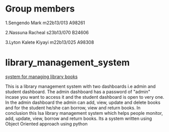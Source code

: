 # Group members

1.Sengendo Mark m22b13/013 A98261

2.Nassuna Racheal s23b13/070 B24606

3.Lyton Kalete Kiyayi m22b13/025 A98308


# library_management_system
<u>system for managing library books</u>


This is a library management system with two dashboards i.e admin and student dashboard. The admin dashboard has a password of "admin" incase you want to access it and the student dashboard is open to very one. In the admin dashboard the admin can 
add, view, update and delete books and for the student he/she can borrow, view and return books. In conclusion this Isa library management system which helps people monitor, add, update, view, borrow and return books. Its a system written using
Object Oriented approach using python

